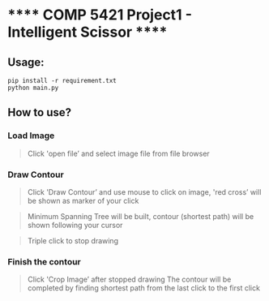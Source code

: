 **** COMP 5421 Project1 - Intelligent Scissor ****
==================================================

Usage:
------
```
pip install -r requirement.txt
python main.py
```

How to use?
-----------
### Load Image

> Click 'open file’ and select image file from file browser

### Draw Contour

> Click 'Draw Contour’ and use mouse to click on image, 'red cross’ will be shown as marker of your click

> Minimum Spanning Tree will be built, contour (shortest path) will be shown following your cursor

> Triple click to stop drawing

### Finish the contour

> Click 'Crop Image’ after stopped drawing 
> The contour will be completed by finding shortest path from the last click to the first click

